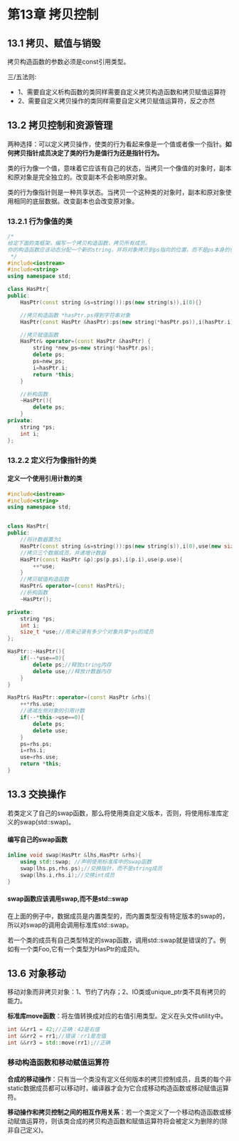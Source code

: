 # 第13章 拷贝控制

## 13.1 拷贝、赋值与销毁

拷贝构造函数的参数必须是const引用类型。

三/五法则:
- 1、需要自定义析构函数的类同样需要自定义拷贝构造函数和拷贝赋值运算符
- 2、需要自定义拷贝操作的类同样需要自定义拷贝赋值运算符，反之亦然


## 13.2 拷贝控制和资源管理

两种选择：可以定义拷贝操作，使类的行为看起来像是一个值或者像一个指针。**如何拷贝指针成员决定了类的行为是值行为还是指针行为。**

类的行为像一个值，意味着它应该有自己的状态，当拷贝一个像值的对象时，副本和原对象是完全独立的。改变副本不会影响原对象。

类的行为像指针则是一种共享状态。当拷贝一个这种类的对象时，副本和原对象使用相同的底层数据。改变副本也会改变原对象。

### 13.2.1 行为像值的类

```c++
/*
给定下面的类框架，编写一个拷贝构造函数，拷贝所有成员。
你的构造函数应该动态分配一个新的string，并将对象拷贝到ps指向的位置，而不是ps本身的位置。
 */
#include<iostream>
#include<string>
using namespace std;

class HasPtr{
public:
    HasPtr(const string &s=string()):ps(new string(s)),i(0){}

    //拷贝构造函数 *hasPtr.ps得到字符串对象
    HasPtr(const HasPtr &hasPtr):ps(new string(*hasPtr.ps)),i(hasPtr.i){}

    //拷贝赋值函数
    HasPtr& operator=(const HasPtr &hasPtr) {
        string *new_ps=new string(*hasPtr.ps);
        delete ps;
        ps=new_ps;
        i=hasPtr.i;
        return *this;
    }

    //析构函数
    ~HasPtr(){
        delete ps;
    }
private:
    string *ps;
    int i;
};


```

### 13.2.2 定义行为像指针的类

#### 定义一个使用引用计数的类

```c++
#include<iostream>
#include<string>
using namespace std;


class HasPtr{
public:
    //将计数器置为1
    HasPtr(const string &s=string()):ps(new string(s)),i(0),use(new size_t(1)){}
    //拷贝三个数据成员，并递增计数器
    HasPtr(const HasPtr &p):ps(p.ps),i(p.i),use(p.use){
        ++*use;
    }
    //拷贝赋值构造函数
    HasPtr& operator=(const HasPtr&);
    //析构函数
    ~HasPtr();

private:
    string *ps;
    int i;
    size_t *use;//用来记录有多少个对象共享*ps的成员
};

HasPtr::~HasPtr(){
    if(--*use==0){
        delete ps;//释放string内存
        delete use;//释放计数器内存
    }
}

HasPtr& HasPtr::operator=(const HasPtr &rhs){
    ++*rhs.use;
    //递减左侧对象的引用计数
    if(--*this->use==0){
        delete ps;
        delete use;
    }
    ps=rhs.ps;
    i=rhs.i;
    use=rhs.use;
    return *this;  
}
```

## 13.3 交换操作

若类定义了自己的swap函数，那么将使用类自定义版本，否则，将使用标准库定义的swap(std::swap)。

#### 编写自己的swap函数

```c++
inline void swap(HasPtr &lhs,HasPtr &rhs){
    using std::swap; //声明使用标准库中的swap函数
    swap(lhs.ps,rhs.ps);//交换指针，而不是string成员
    swap(lhs.i,rhs.i);//交换int成员
}
```

#### swap函数应该调用swap,而不是std::swap

在上面的例子中，数据成员是内置类型的，而内置类型没有特定版本的swap的，所以对swap的调用会调用标准库std::swap。

若一个类的成员有自己类型特定的swap函数，调用std::swap就是错误的了。例如有一个类Foo,它有一个类型为HasPtr的成员h。

## 13.6 对象移动

移动对象而非拷贝对象：1、节约了内存；2、IO类或unique_ptr类不具有拷贝的能力。

**标准库move函数**：将左值转换成对应的右值引用类型。定义在头文件utility中。
```cpp
int &&rr1 = 42;//正确：42是右值
int &&rr2 = rr1;//错误：rr1是左值
int &&rr3 = std::move(rr1);//正确
```

### 移动构造函数和移动赋值运算符

**合成的移动操作**：只有当一个类没有定义任何版本的拷贝控制成员，且类的每个非static数据成员都可以移动时，编译器才会为它合成移动构造函数或移动赋值运算符。

**移动操作和拷贝控制之间的相互作用关系**：若一个类定义了一个移动构造函数或移动赋值运算符，则该类合成的拷贝构造函数和赋值运算符将会被定义为删除的(除非自己定义)。


